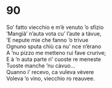 # 90

So’ fatto viecchio e m’è venuto ’o sfizio  
’Mangià’ n’auta vota cu’ l’aute a tàvue,  
’E nepute mie che fanno ’o trivue  
Ognuno sputa chiù ca nu’ nce n’èrano  
A ’nu pizzo me metteno rui fave crurive;  
E à ’n auta parte ri’ cuoste re meneste  
Tuoste manche ’nu càvuo...  
Quanno i’ recevo, ca vuleva vèvere  
Voleva ’o vino, viecchio ro reauvee.
